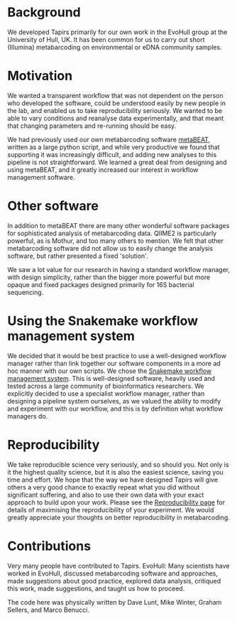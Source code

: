 # Background

We developed Tapirs primarily for our own work in the EvoHull group at the University of Hull, UK. It has been common for us to carry out short (Illumina) metabarcoding on environmental or eDNA community samples.

# Motivation
We wanted a transparent workflow that was not dependent on the person who developed the software, could be understood easily by new people in the lab, and enabled us to take reproducibility seriously. We wanted to be able to vary conditions and reanalyse data experimentally, and that meant that changing parameters and re-running should be easy.

We had previously used our own metabarcoding software [metaBEAT](https://github.com/HullUni-bioinformatics/metaBEAT), written as a large python script, and while very productive we found that supporting it was increasingly difficult, and adding new analyses to this pipeline is not straightforward. We learned a great deal from designing and using metaBEAT, and it greatly increased our interest in workflow management software.

# Other software
In addition to metaBEAT there are many other wonderful software packages for sophisticated analysis of metabarcoding data. QIIME2 is particularly powerful, as is Mothur, and too many others to mention. We felt that other metabarcoding software did not allow us to easily change the analysis software, but rather presented a fixed 'solution'.

We saw a lot value for our research in having a standard workflow manager, with design simplicity, rather than the bigger more powerful but more opaque and fixed packages designed primarily for 16S bacterial sequencing.

# Using the Snakemake workflow management system
We decided that it would be best practice to use a well-designed workflow manager rather than link together our software components in a more ad hoc manner with our own scripts. We chose the [Snakemake workflow management system](https://snakemake.readthedocs.io/en/stable/index.html). This is well-designed software, heavily used and tested across a large community of bioinformatics researchers. We explicitly decided to use a specialist workflow manager, rather than designing a pipeline system ourselves, as we valued the ability to modify and experiment with our workflow, and this is by definition what workflow managers do.

# Reproducibility
We take reproducible science very seriously, and so should you. Not only is it the highest quality science, but it is also the easiest science, saving you time and effort. We hope that the way we have designed Tapirs will give others a very good chance to exactly repeat what you did without significant suffering, and also to use their own data with your exact approach to build upon your work. Please see the [Reproducibility page](../How-To-Guide/reproducibility.md) for details of maximising the reproducibility of your experiment. We would greatly appreciate your thoughts on better reproducibility in metabarcoding.

# Contributions
Very many people have contributed to Tapirs. EvoHull: Many scientists have worked in EvoHull, discussed metabarcoding software and approaches, made suggestions about good practice, explored data analysis, critiqued this work, made suggestions, and taught us how to proceed. 

The code here was physically written by Dave Lunt, Mike Winter, Graham Sellers, and Marco Benucci.
